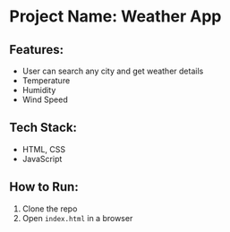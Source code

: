 # Project Name: Weather App

## Features:
- User can search any city and get weather details
- Temperature
- Humidity
- Wind Speed

## Tech Stack:
- HTML, CSS
- JavaScript

## How to Run:
1. Clone the repo
2. Open `index.html` in a browser
